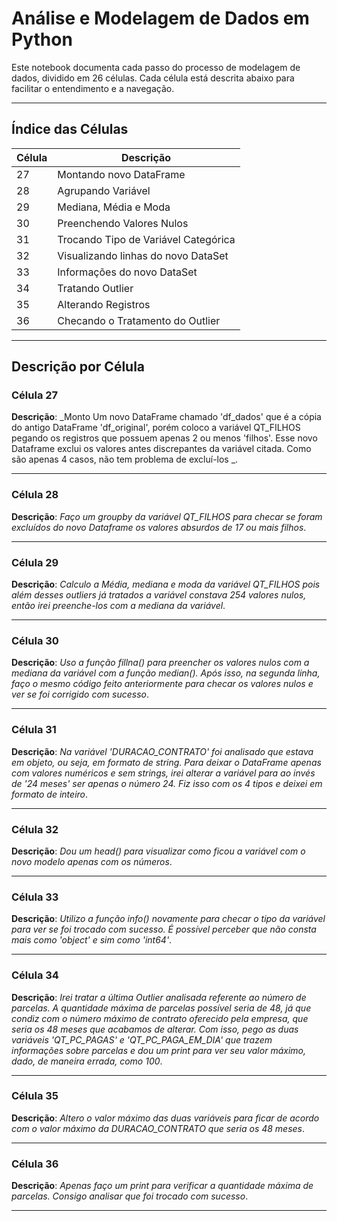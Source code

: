 # Análise e Modelagem de Dados em Python

Este notebook documenta cada passo do processo de modelagem de dados, dividido em 26 células. Cada célula está descrita abaixo para facilitar o entendimento e a navegação.

---

## Índice das Células

| Célula | Descrição |
|--------|-----------|
| 27      | Montando novo DataFrame |
| 28      | Agrupando Variável |
| 29      | Mediana, Média e Moda |
| 30      | Preenchendo Valores Nulos |
| 31      | Trocando Tipo de Variável Categórica |
| 32      | Visualizando linhas do novo DataSet |
| 33      | Informações do novo DataSet |
| 34      | Tratando Outlier |
| 35      | Alterando Registros |
| 36     | Checando o Tratamento do Outlier |

---

## Descrição por Célula

### Célula 27
**Descrição**: _Monto Um novo DataFrame chamado 'df_dados' que é a cópia do antigo DataFrame 'df_original', porém coloco a variável QT_FILHOS pegando os registros que possuem apenas 2 ou menos 'filhos'. Esse novo Dataframe exclui os valores antes discrepantes da variável citada. Como são apenas 4 casos, não tem problema de excluí-los _.

---

### Célula 28
**Descrição**: _Faço um groupby da variável QT_FILHOS para checar se foram excluídos do novo Dataframe os valores absurdos de 17 ou mais filhos_.

---

### Célula 29
**Descrição**: _Calculo a Média, mediana e moda da variável QT_FILHOS pois além desses outliers já tratados a variável constava 254 valores nulos, então irei preenche-los com a mediana da variável_.

---

### Célula 30
**Descrição**: _Uso a função fillna() para preencher os valores nulos com a mediana da variável com a função median(). Após isso, na segunda linha, faço o mesmo código feito anteriormente para checar os valores nulos e ver se foi corrigido com sucesso_.

---

### Célula 31
**Descrição**: _Na variável 'DURACAO_CONTRATO' foi analisado que estava em objeto, ou seja, em formato de string. Para deixar o DataFrame apenas com valores numéricos e sem strings, irei alterar a variável para ao invés de '24 meses' ser apenas o número 24. Fiz isso com os 4 tipos e deixei em formato de inteiro_.

---

### Célula 32
**Descrição**: _Dou um head() para visualizar como ficou a variável com o novo modelo apenas com os números_.

---

### Célula 33
**Descrição**: _Utilizo a função info() novamente para checar o tipo da variável para ver se foi trocado com sucesso. É possível perceber que não consta mais como 'object' e sim como 'int64'_.

---

### Célula 34
**Descrição**: _Irei tratar a última Outlier analisada referente ao número de parcelas. A quantidade máxima de parcelas possível seria de 48, já que condiz com o número máximo de contrato oferecido pela empresa, que seria os 48 meses que acabamos de alterar. Com isso, pego as duas variáveis 'QT_PC_PAGAS' e 'QT_PC_PAGA_EM_DIA' que trazem informações sobre parcelas e dou um print para ver seu valor máximo, dado, de maneira errada, como 100_.

---

### Célula 35
**Descrição**: _Altero o valor máximo das duas variáveis para ficar de acordo com o valor máximo da DURACAO_CONTRATO que seria os 48 meses_.

---

### Célula 36
**Descrição**: _Apenas faço um print para verificar a quantidade máxima de parcelas. Consigo analisar que foi trocado com sucesso_.

---

